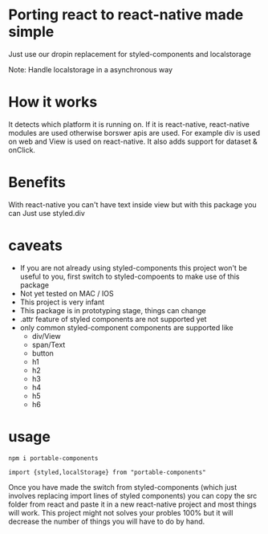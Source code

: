 # Porting react to react-native made simple
Just use our dropin replacement for styled-components and localstorage

Note: Handle localstorage in a asynchronous way

# How it works
It detects which platform it is running on. If it is react-native, react-native modules are
used otherwise borswer apis are used. For example div is used on web and View is used on react-native.
It also adds support for dataset & onClick.

# Benefits
With react-native you can't have text inside view but with this package you can
Just use styled.div

# caveats
* If you are not already using styled-components this project won't be useful to you, first switch to styled-compoents to make use of this package
* Not yet tested on MAC / IOS
* This project is very infant
* This package is in prototyping stage, things can change
* .attr feature of styled components are not supported yet
* only common styled-component components are supported like
    * div/View
    * span/Text
    * button
    * h1
    * h2
    * h3
    * h4
    * h5
    * h6


# usage

```
npm i portable-components
```

```
import {styled,localStorage} from "portable-components"
```

Once you have made the switch from styled-components (which just
involves replacing import lines of styled components) you can copy the
src folder from react and paste it in a new react-native project and most 
things will work. This project might not solves your probles 100% but
it will decrease the number of things you will have to do by hand.  
